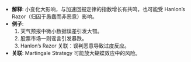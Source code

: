 - **解释**: 小变化大影响，与加速回报定律的指数增长有共鸣，也可能受 Hanlon’s Razor（归因于愚蠢而非恶意）影响。
- **例子**:
     1. 天气预报中微小数据误差引发大错。
     2. 股票市场一则谣言引发暴跌。
     3. Hanlon’s Razor 关联：误判恶意导致过度反应。
- **关联**: Martingale Strategy 可能放大蝴蝶效应中的风险。
